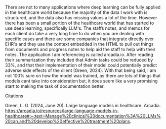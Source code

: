 There are not to many applications where deep learning can be fully applied in the healthcare world because the majority of the data I work with is structured, and the data also has missing values a lot of the time. However there has been a small portion of the healthcare world that has started to use deep learning, specifically LLM's. The staffs notes, and memos for each client do take a very long time to do when you are dealing with specific cases and there are some companies that integrate directly over EHR's and they use the context embedded in the HTML to pull out things from documents and progress notes to help aid the staff to help with their notes. The application I am referencing is called arcadia.io. After reading their summarization they included that Admin tasks could be reduced by 33%, and that their implementation of their model could potentially predict adverse side effects of the client (Green, 2024). With that being said, I am not 100% sure on how the model was trained, as there are lots of things that models cant take into consideration but, it does seem like a very promising start to making the task of documentation better. 

Citations

Green, L. G. (2024, June 20). Large language models in healthcare. Arcadia. https://arcadia.io/resources/large-language-models-in-healthcare#:~:text=Manage%20clinical%20documentation%3A%20LLMs%20can,and%20develop%20effective%20treatment%20plans.

